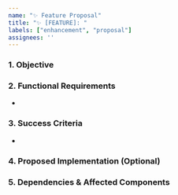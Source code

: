 ```yaml
---
name: "✨ Feature Proposal"
title: "✨ [FEATURE]: "
labels: ["enhancement", "proposal"]
assignees: ''
---
```


### 1. Objective
<!--
Describe the high-level goal of this feature. What user problem is it solving?
Why is this feature important?
-->


### 2. Functional Requirements
<!--
List the specific, observable behaviors the system should have once this feature is implemented.
Use clear "The system shall..." or "The user can..." statements.
-->

-

### 3. Success Criteria
<!--
How will we know this feature is implemented correctly? These criteria will be used for testing.
Think in terms of Given/When/Then.
-->

-

### 4. Proposed Implementation (Optional)
<!--
If you have technical ideas, notes on affected components, or a proposed code structure,
add them here. This section is for technical discussion.
-->


### 5. Dependencies & Affected Components
<!--
List any other parts of the system that this feature will interact with or change.
-->
